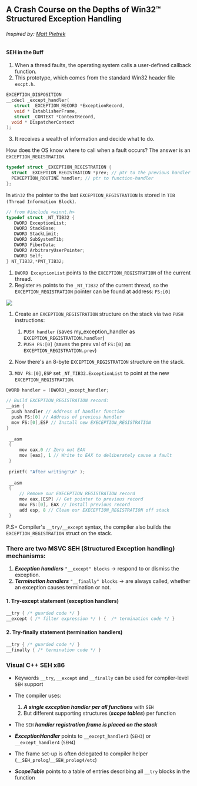 ## A Crash Course on the Depths of Win32™ Structured Exception Handling

###### Inspired by: [Matt Pietrek](https://bytepointer.com/resources/pietrek_crash_course_depths_of_win32_seh.htm)

#### SEH in the Buff
1. When a thread faults, the operating system calls a user-defined callback function.
2. This prototype, which comes from the standard Win32 header file `excpt.h`.
```c++
EXCEPTION_DISPOSITION
__cdecl _except_handler(
   struct _EXCEPTION_RECORD *ExceptionRecord,
   void * EstablisherFrame,
   struct _CONTEXT *ContextRecord,
  void * DispatcherContext
);
```
3. It receives a wealth of information and decide what to do.

How does the OS know where to call when a fault occurs?
The answer is an `EXCEPTION_REGISTRATION`.

```c
typedef struct _EXCEPTION_REGISTRATION {
  struct _EXCEPTION_REGISTRATION *prev; // ptr to the previous handler's EXCEPTION_REGISTRATION
  PEXCEPTION_ROUTINE handler; // ptr to function-handler
};
```

In `Win32` the pointer to the last `EXCEPTION_REGISTRATION` is stored in `TIB (Thread Information Block)`.
```c
// from #include <winnt.h>
typedef struct _NT_TIB32 {
   DWORD ExceptionList;
   DWORD StackBase;
   DWORD StackLimit;
   DWORD SubSystemTib;
   DWORD FiberData;
   DWORD ArbitraryUserPointer;
   DWORD Self;
} NT_TIB32,*PNT_TIB32;
```

1. `DWORD ExceptionList` points to the `EXCEPTION_REGISTRATION` of the current thread.
2. Register `FS` points to the `_NT_TIB32` of the current thread, so the `EXCEPTION_REGISTRATION` pointer can be found at address: `FS:[0]`

![](https://bytepointer.com/resources/pietrek_crash_course_depths_of_win32_seh_files/pietrek2.jpg)

1. Create an `EXCEPTION_REGISTRATION` structure on the stack via two `PUSH` instructions:
    1. `PUSH handler` (saves my_exception_handler     as `EXCEPTION_REGISTRATION.handler`)
    2. `PUSH FS:[0]`  (saves the prev val of `FS:[0]` as `EXCEPTION_REGISTRATION.prev`)

2. Now there's an 8-byte `EXCEPTION_REGISTRATION` structure on the stack.

2. `MOV FS:[0],ESP` set `_NT_TIB32.ExceptionList` to point at the new `EXCEPTION_REGISTRATION`.

```c
DWORD handler = (DWORD)_except_handler;

// Build EXCEPTION_REGISTRATION record:
__asm {     
  push handler // Address of handler function
  push FS:[0] // Address of previous handler
  mov FS:[0],ESP // Install new EXECEPTION_REGISTRATION
}
  
 __asm
 {
     mov eax,0 // Zero out EAX
     mov [eax], 1 // Write to EAX to deliberately cause a fault
 }
  
 printf( "After writing!\n" );
  
 __asm
 {
     // Remove our EXECEPTION_REGISTRATION record
     mov eax,[ESP] // Get pointer to previous record
     mov FS:[0], EAX // Install previous record
     add esp, 8 // Clean our EXECEPTION_REGISTRATION off stack
 }
```

P.S> Compiler's `__try/__except` syntax, the compiler also builds the `EXCEPTION_REGISTRATION` struct on the stack.

### There are two MSVC SEH (Structured Exception handling) mechanisms:
1. **_Exception handlers_** `"__except" blocks` -> respond to or dismiss the exception.
2. **_Termination handlers_** `"__finally" blocks` -> are always called, whether an exception causes termination or not.

#### 1. Try-except statement (exception handlers)
```c++
__try { /* guarded code */ }
__except ( /* filter expression */ ) {  /* termination code */ }
```
#### 2. Try-finally statement (termination handlers)
```c++
__try { /* guarded code */ }
__finally { /* termination code */ }
```

### Visual C++ SEH x86

* Keywords `__try`, `__except` and `__finally` can be used for compiler-level `SEH` support
* The compiler uses:
  1. **_A single exception handler per all functions_** with `SEH`
  2. But different supporting structures (**_scope tables_**) per function
* The `SEH` **_handler registration frame is placed on the stack_**


* **_ExceptionHandler_** points to `__except_handler3` (`SEH3`) or `__except_handler4` (`SEH4`)
* The frame set-up is often delegated to compiler helper (`__SEH_prolog`/`__SEH_prolog4/etc`)
* **_ScopeTable_** points to a table of entries describing all `__try` blocks in the function